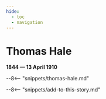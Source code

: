 ```yaml
---
hide:
  - toc
  - navigation 
---
```


# Thomas Hale

**1844 — 13 April 1910**

--8<-- "snippets/thomas-hale.md"

--8<-- "snippets/add-to-this-story.md"